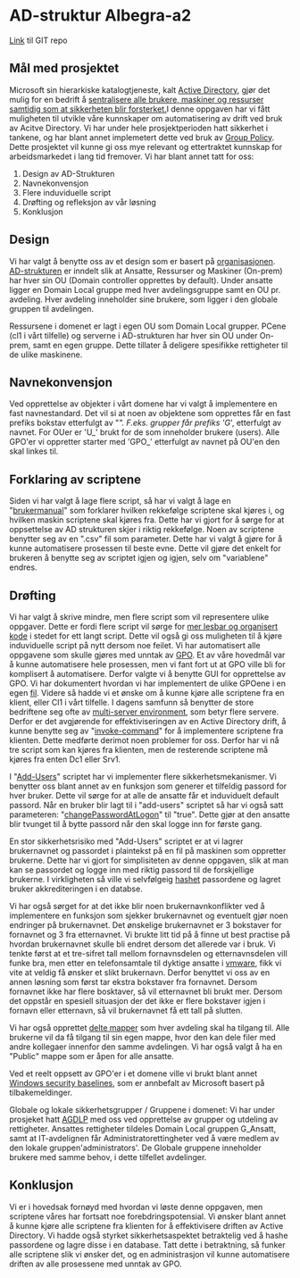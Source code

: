 # AD-struktur Albegra-a2
[Link](https://gitlab.stud.idi.ntnu.no/andrefm/albegra-a2) til GIT repo

## Mål med prosjektet
Microsoft sin hierarkiske katalogtjeneste, kalt [Active Directory](https://docs.microsoft.com/en-us/windows-server/identity/ad-ds/get-started/virtual-dc/active-directory-domain-services-overview), gjør det mulig for en bedrift å [sentralisere alle brukere, maskiner og ressurser samtidig som at sikkerheten blir forsterket.](https://www.quest.com/solutions/active-directory/what-is-active-directory.aspx)I denne oppgaven har vi fått muligheten til utvikle våre kunnskaper om automatisering av drift ved bruk av Acitve Directory.  Vi har under hele prosjektperioden hatt sikkerhet i tankene, og har blant annet implemetert dette ved bruk av [Group Policy](https://docs.microsoft.com/en-us/previous-versions/windows/desktop/policy/group-policy-objects). Dette prosjektet vil kunne gi oss mye relevant og ettertraktet kunnskap for arbeidsmarkedet i lang tid fremover. Vi har blant annet tatt for oss: 

1. Design av AD-Strukturen
2. Navnekonvensjon
3. Flere induviduelle script
3. Drøfting og refleksjon av vår løsning
4. Konklusjon

## Design
Vi har valgt å benytte oss av et design som er basert på [organisasjonen](https://www.serverbrain.org/infrastructure-design-2003/understanding-the-ou-design-options.html). [AD-strukturen](https://gitlab.stud.idi.ntnu.no/andrefm/albegra-a2/-/blob/master/Oppsett%20AD.pdf) er inndelt slik at Ansatte, Ressurser og Maskiner (On-prem) har hver sin OU (Domain controller opprettes by default). Under ansatte ligger en Domain Local gruppe med hver avdelingsgruppe samt en OU pr. avdeling. Hver avdeling inneholder sine brukere, som ligger i den globale gruppen til avdelingen.

Ressursene i domenet er lagt i egen OU som Domain Local grupper. PCene (cl1 i vårt tilfelle) og serverne i AD-strukturen har hver sin OU under On-prem, samt en egen gruppe. Dette tillater å deligere spesifikke rettigheter til de ulike maskinene. 

## Navnekonvensjon 
Ved opprettelse av objekter i vårt domene har vi valgt å implementere en fast navnestandard. Det vil si at noen av objektene som opprettes får en fast prefiks bokstav etterfulgt av "_". F.eks. grupper får prefiks 'G_', etterfulgt av navnet. For OUer er 'U_' brukt for de som inneholder brukere (users). Alle GPO'er vi oppretter starter med 'GPO_' etterfulgt av navnet på OU'en den skal linkes til. 

## Forklaring av scriptene
Siden vi har valgt å lage flere script, så har vi valgt å lage en "[brukermanual](https://gitlab.stud.idi.ntnu.no/andrefm/albegra-a2/-/blob/master/BrukerManual.md)" som forklarer hvilken rekkefølge scriptene skal kjøres i, og hvilken maskin scriptene skal kjøres fra. Dette har vi gjort for å sørge for at oppsettelse av AD strukturen skjer i riktig rekkefølge. Noen av scriptene benytter seg av en ".csv" fil som parameter. Dette har vi valgt å gjøre for å kunne automatisere prosessen til beste evne. Dette vil gjøre det enkelt for brukeren å benytte seg av scriptet igjen og igjen, selv om "variablene" endres.

## Drøfting
Vi har valgt å skrive mindre, men flere script som vil representere ulike oppgaver. Dette er fordi flere script vil sørge for [mer lesbar og organisert kode](https://softwareengineering.stackexchange.com/questions/401415/what-are-the-benefits-of-multi-file-programming) i stedet for ett langt script. Dette vil også gi oss muligheten til å kjøre induviduelle script på nytt dersom noe feilet. Vi har automatisert alle oppgavene som skulle gjøres med unntak av [GPO](https://docs.microsoft.com/en-us/previous-versions/windows/desktop/policy/group-policy-objects). Et av våre hovedmål var å kunne automatisere hele prosessen, men vi fant fort ut at GPO ville bli for komplisert å automatisere. Derfor valgte vi å benytte GUI for opprettelse av GPO. Vi har dokumentert hvordan vi har implementert de ulike GPOene i en egen [fil](https://gitlab.stud.iie.ntnu.no/andrefm/albegra-a2/-/blob/master/GPO.md). Videre så hadde vi et ønske om å kunne kjøre alle scriptene fra en klient, eller Cl1 i vårt tilfelle. I dagens samfunn så benytter de store bedriftene seg ofte av [multi-server environment](https://www.liquidweb.com/blog/is-splitting-off-resources-for-your-database-right-for-you/), som betyr flere servere. Derfor er det avgjørende for effektiviseringen av en Active Directory drift, å kunne benytte seg av "[invoke-command](https://docs.microsoft.com/en-us/powershell/module/microsoft.powershell.core/invoke-command?view=powershell-7.1)" for å implementere scriptene fra klienten. Dette medførte derimot noen problemer for oss. Derfor har vi nå tre script som kan kjøres fra klienten, men de resterende scriptene må kjøres fra enten Dc1 eller Srv1.

I "[Add-Users](https://gitlab.stud.idi.ntnu.no/andrefm/albegra-a2/-/blob/master/AddUsers/Add-UsersV2.ps1)" scriptet har vi implementer flere sikkerhetsmekanismer. Vi benytter oss blant annet av en funksjon som generer et tilfeldig passord for hver bruker. Dette vil sørge for at alle de ansatte får et induviduelt default passord. Når en bruker blir lagt til i "add-users" scriptet så har vi også satt parameteren: "[changePasswordAtLogon](https://docs.microsoft.com/en-us/powershell/module/addsadministration/new-aduser?view=windowsserver2019-ps)" til "true". Dette gjør at den ansatte blir tvunget til å bytte passord når den skal logge inn for første gang.

En stor sikkerhetsrisiko med "Add-Users" scriptet er at vi lagrer brukernavnet og passordet i plaintekst på en fil på maskinen som oppretter brukerne. Dette har vi gjort for simplisiteten av denne oppgaven, slik at man kan se passordet og logge inn med riktig passord til de forskjellige brukerne. I virkligheten så ville vi selvfølgeig [hashet](https://accu.org/journals/overload/23/129/ignatchenko_2159/) passordene og lagret bruker akkrediteringen i en databse.


Vi har også sørget for at det ikke blir noen brukernavnkonflikter ved å implementere en funksjon som sjekker brukernavnet og eventuelt gjør noen endringer på brukernavnet. Det ønskelige brukernavnet er 3 bokstaver for fornavnet og 3 fra etternavnet. Vi brukte litt tid på å finne ut best practise på hvordan brukernavnet skulle bli endret dersom det allerede var i bruk. Vi tenkte først at et tre-sifret tall mellom fornavnsdelen og etternavnsdelen vill funke bra, men etter en telefonsamtale til dyktige ansatte i [vmware](https://www.vmware.com/no.html), fikk vi vite at veldig få ønsker et slikt brukernavn. Derfor benyttet vi oss av en annen løsning som først tar ekstra bokstaver fra fornavnet. Dersom fornavnet ikke har flere bosktaver, så vil etternavnet bli brukt mer. Dersom det oppstår en spesiell situasjon der det ikke er flere bokstaver igjen i fornavn eller etternavn, så vil brukernavnet få ett tall på slutten.

Vi har også opprettet [delte mapper](https://www.serverbrain.org/active-directory-planning-008/shared-folder-objects.html) som hver avdeling skal ha tilgang til. Alle brukerne vil da få tilgang til sin egen mappe, hvor den kan dele filer med andre kollegaer innenfor den samme avdelingen. Vi har også valgt å ha en "Public" mappe som er åpen for alle ansatte.

 
Ved et reelt oppsett av GPO'er i et domene ville vi brukt blant annet [Windows security baselines](https://docs.microsoft.com/en-us/windows/security/threat-protection/windows-security-baselines), som er annbefalt av Microsoft basert på tilbakemeldinger.
  

Globale og lokale sikkerhetsgrupper / Gruppene i domenet: 
Vi har under prosjeket hatt [AGDLP](https://en.wikipedia.org/wiki/AGDLP) med oss ved opprettelse av grupper og utdeling av rettigheter. Ansattes rettigheter tildeles Domain Local gruppen G_Ansatt, samt at IT-avdelignen får Administratorettingheter ved å være medlem av den lokale gruppen'administrators'. De Globale gruppene inneholder brukere med samme behov, i dette tilfellet avdelinger. 


## Konklusjon
Vi er i hovedsak fornøyd med hvordan vi løste denne oppgaven, men scriptene våres har fortsatt noe forebdringspotensial. Vi ønsker blant annet å kunne kjøre alle scriptene fra klienten for å effektivisere driften av Active Directory. Vi hadde også styrket sikkerhetsaspektet betraktelig ved å hashe passordene og lagre disse i en database. Tatt dette i betraktning, så funker alle scriptene slik vi ønsker det, og en administrasjon vil kunne automatisere driften av alle prosessene med unntak av GPO.